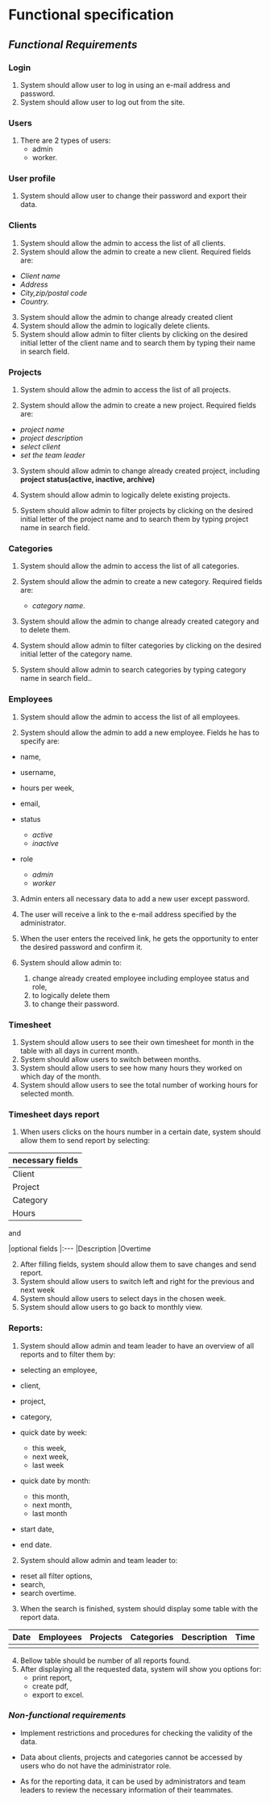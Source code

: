 # Functional specification

## *Functional Requirements*

### Login
1. System should allow user to log in using an e-mail address and password.
2. System should allow user to log out from the site.

### Users
1. There are 2 types of users:
   - admin
   - worker.

### User profile
1. System should allow user to change their password and export their data.


### Clients

1. System should allow the admin to access the list of all clients.
2. System should allow the admin to create a new client. Required fields are:
- *Client name*
- *Address*
- *City,zip/postal code*
- *Country.*

3. System should allow the admin to change already created client
4. System should allow the admin to logically delete clients.
5. System should allow admin to filter clients by clicking on the desired initial letter of the client name and to search them by typing their name in
   search field.


### Projects

1. System should allow the admin to access the list of all projects.

2. System should allow the admin to create a new project. Required fields are:

- *project name*
- *project description*
- *select client*
- *set the team leader*

3. System should allow admin to change already created project, including **project status(active, inactive, archive)** 
4. System should allow admin to logically delete existing projects.

4. System should allow admin to filter projects by clicking on the desired initial letter of the project name and to search them by typing project name in search field.


### Categories

1. System should allow the admin to access the list of all categories.

2. System should allow the admin to create a new category. Required fields are:
    - *category name*.

3. System should allow the admin to change already created category and to delete them.

4. System should allow admin to filter categories by clicking on the desired initial letter of the category name.
5. System should allow admin to search categories by typing category name in search field..


### Employees
1. System should allow the admin to access the list of all employees.

2. System should allow the admin to add a new employee. Fields he has to specify are:

- name,
- username,
- hours per week,
- email,
- status
    - *active*
    - *inactive*

- role
    - *admin*
    - *worker*


3. Admin enters all necessary data to add a new user except password. 
4. The user will receive a link to the e-mail address specified by the administrator.
5. When the user enters the received link, he gets the opportunity to enter the desired password and confirm it.


6. System should allow admin to:
   1. change already created employee including employee status and role,
   2. to logically delete them
   3. to change their password.


### Timesheet
1. System should allow users to see their own timesheet for month in the table with all days in current month.
2. System should allow users to switch between months.
3. System should allow users to see how many hours they worked on which day of the month.
4. System should allow users to see the total number of working hours for selected month.

### Timesheet days report
1. When users clicks on the hours number in a certain date, system should allow them to send report by selecting:

|necessary fields|
  |:---
|Client|
|Project|
|Category|
|Hours|

and

|optional fields
    |:---
|Description
|Overtime


2. After filling fields, system should allow them to save changes and send report.
3. System should allow users to switch left and right for the previous and next week
4. System should allow users to select days in the chosen week.
5. System should allow users to go back to monthly view.


### Reports:
1. System should allow admin and team leader to have an overview of all reports and to filter them by:

- selecting an employee,
- client,
- project,
- category,
- quick date by week:
    - this week,
    - next week,
    - last week
- quick date by month:
    - this month,
    - next month,
    - last month

- start date,
- end date.

2. System should allow admin and team leader to:
- reset all filter options,
- search,
- search overtime.

3. When the search is finished, system should display some table with the report data.

| Date      | Employees | Projects | Categories | Description | Time |
  |-----------| ----------| ---------| ---------| ---------| ---------|
|     |      |


4. Bellow table should be number of all reports found.
5. After displaying all the requested data, system will show you options for:
   - print report,
   - create pdf,
   - export to excel.

### *Non-functional requirements*

- Implement restrictions and procedures for checking the validity of the data.

- Data about clients, projects and categories cannot be accessed by users who do not have the administrator role.

- As for the reporting data, it can be used by administrators and team leaders to review the necessary information of their teammates.





